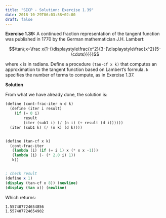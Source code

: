 ```yaml
---
title: "SICP - Solution: Exercise 1.39"
date: 2018-10-29T06:03:58+02:00
draft: false
---
```


**Exercise 1.39:** A continued fraction representation of the tangent function was published in 1770 by the German mathematician J.H. Lambert:

$$\tan\;x=\frac x{1-{\displaystyle\frac{x^2}{3-{\displaystyle\frac{x^2}{5-\cdots}}}}}$$

where `x` is in radians. Define a procedure `(tan-cf x k)` that computes an approximation to the tangent function based on Lambert’s formula. `k` specifies the number of terms to compute, as in Exercise 1.37.

**Solution**

From what we have already done, the solution is:

```scheme
(define (cont-frac-iter n d k)
  (define (iter i result)
    (if (= 0 i)
        result
        (iter (sub1 i) (/ (n i) (+ result (d i))))))
  (iter (sub1 k) (/ (n k) (d k))))


(define (tan-cf x k)
  (cont-frac-iter
   (lambda (i) (if (= i 1) x (* x x -1)))
   (lambda (i) (- (* 2.0 i) 1))
   k))


; check result
(define x 1)
(display (tan-cf x 8)) (newline)
(display (tan x)) (newline)
```

Which returns:

```
1.557407724654856
1.557407724654902
```
